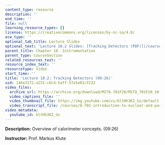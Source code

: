 ```yaml
---
content_type: resource
description: ''
end_time: ''
file: null
learning_resource_types: []
license: https://creativecommons.org/licenses/by-nc-sa/4.0/
ocw_type: ''
optional_tab_title: Lecture Slides
optional_text: 'Lecture 10.2 Slides: [Tracking Detectors (PDF)](/courses/8-701-introduction-to-nuclear-and-particle-physics-fall-2020/resources/mit8_701f20_lec10-2)'
parent_title: Chapter 10. Instrumentation
parent_type: CourseSection
related_resources_text: ''
resource_index_text: ''
resourcetype: Video
start_time: ''
title: 'Lecture 10.2: Tracking Detectors (09:26)'
uid: 146e3172-a231-c6c4-5aff-57a1e01cf232
video_files:
  archive_url: https://archive.org/download/MIT8.701F20/MIT8_701F20_10-02_tracking_300k.mp4
  video_captions_file: ''
  video_thumbnail_file: https://img.youtube.com/vi/bltHh3K2_Gs/default.jpg
  video_transcript_file: /courses/8-701-introduction-to-nuclear-and-particle-physics-fall-2020/150b526bcd03018314354d39f97e8b4b_bltHh3K2_Gs.pdf
video_metadata:
  youtube_id: bltHh3K2_Gs
---
```


**Description:** Overview of calorimeter concepts. (09:26)

**Instructor:** Prof. Markus Klute

